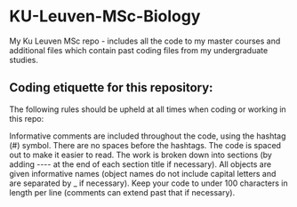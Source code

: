 # KU-Leuven-MSc-Biology

My Ku Leuven MSc repo - includes all the code to my master courses and additional files which contain past coding files from my undergraduate studies.

## Coding etiquette for this repository:

The following rules should be upheld at all times when coding or working in this repo:

Informative comments are included throughout the code, using the hashtag (#) symbol. There are no spaces before the hashtags.
The code is spaced out to make it easier to read.
The work is broken down into sections (by adding ---- at the end of each section title if necessary).
All objects are given informative names (object names do not include capital letters and are separated by _ if necessary).
Keep your code to under 100 characters in length per line (comments can extend past that if necessary).


